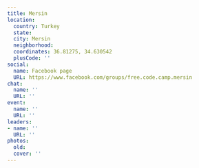 ```yaml
---
title: Mersin
location:
  country: Turkey
  state: 
  city: Mersin
  neighborhood: 
  coordinates: 36.81275, 34.630542
  plusCode: ''
social:
  name: Facebook page
  URL: https://www.facebook.com/groups/free.code.camp.mersin
chat:
  name: ''
  URL: ''
event:
  name: ''
  URL: ''
leaders:
- name: ''
  URL: ''
photos:
  old: 
  cover: ''
---
```

